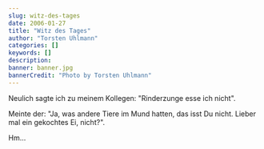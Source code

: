 ```yaml
---
slug: witz-des-tages
date: 2006-01-27
title: "Witz des Tages"
author: "Torsten Uhlmann"
categories: []
keywords: []
description:
banner: banner.jpg
bannerCredit: "Photo by Torsten Uhlmann"
---
```


Neulich sagte ich zu meinem Kollegen: "Rinderzunge esse ich nicht".

Meinte der: "Ja, was andere Tiere im Mund hatten, das isst Du nicht. Lieber mal ein gekochtes Ei, nicht?".

Hm...
